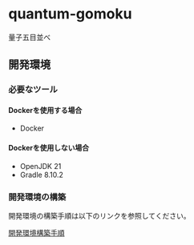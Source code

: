 # quantum-gomoku

量子五目並べ

## 開発環境

### 必要なツール

#### Dockerを使用する場合

- Docker

#### Dockerを使用しない場合

- OpenJDK 21
- Gradle 8.10.2

### 開発環境の構築

開発環境の構築手順は以下のリンクを参照してください。

[開発環境構築手順](./docs/setup-development-environment.md)
